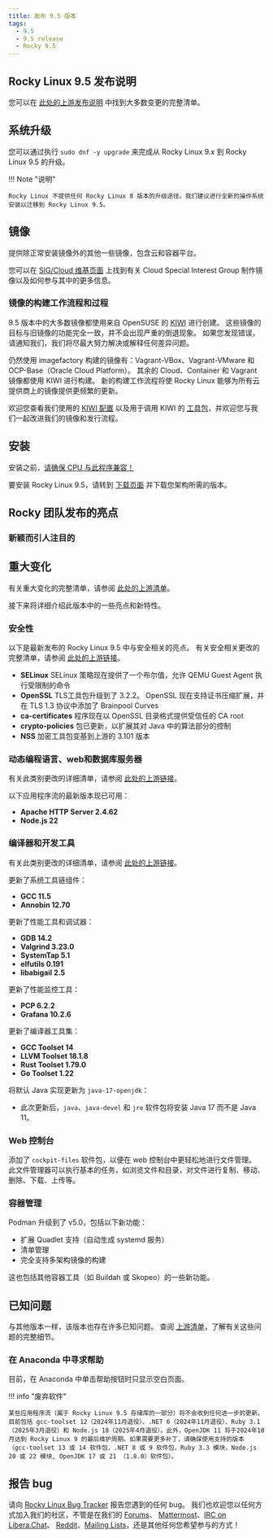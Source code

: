 ```yaml
---
title: 发布 9.5 版本
tags:
  - 9.5
  - 9.5 release
  - Rocky 9.5
---
```


## Rocky Linux 9.5 发布说明

您可以在 [此处的上游发布说明](https://docs.redhat.com/en/documentation/red_hat_enterprise_linux/9/html-single/9.5_release_notes/index) 中找到大多数变更的完整清单。

## 系统升级

您可以通过执行 `sudo dnf -y upgrade` 来完成从 Rocky Linux 9.x 到 Rocky Linux 9.5 的升级。

!!! Note "说明"

```
Rocky Linux 不提供任何 Rocky Linux 8 版本的升级途径。我们建议进行全新的操作系统安装以迁移到 Rocky Linux 9.5。
```

## 镜像

提供除正常安装镜像外的其他一些镜像，包含云和容器平台。

您可以在 [SIG/Cloud 维基页面](https://sig-cloud.rocky.page/) 上找到有关 Cloud Special Interest Group 制作镜像以及如何参与其中的更多信息。

### 镜像的构建工作流程和过程

9.5 版本中的大多数镜像都使用来自 OpenSUSE 的 [KIWI](https://github.com/OSInside/kiwi/) 进行创建。 这些镜像的目标与旧镜像的功能完全一致，并不会出现严重的倒退现象。 如果您发现错误，请通知我们，我们将尽最大努力解决或解释任何差异问题。

仍然使用 imagefactory 构建的镜像有：Vagrant-VBox、Vagrant-VMware 和 OCP-Base（Oracle Cloud Platform）。 其余的 Cloud、Container 和 Vagrant 镜像都使用 KIWI 进行构建。 新的构建工作流程将使 Rocky Linux 能够为所有云提供商上的镜像提供更频繁的更新。

欢迎您查看我们使用的 [KIWI 配置](https://git.resf.org/sig_core/rocky-kiwi-descriptions/src/branch/r9) 以及用于调用 KIWI 的 [工具包](https://git.resf.org/sig_core/toolkit)，并欢迎您与我们一起改进我们的镜像和发行流程。

## 安装

安装之前，[请确保 CPU 与此程序兼容！](https://docs.rockylinux.org/gemstones/test_cpu_compat/)

要安装 Rocky Linux 9.5，请转到 [下载页面](https://rockylinux.org/download/) 并下载您架构所需的版本。

## Rocky 团队发布的亮点

### 新颖而引人注目的

## 重大变化

有关重大变化的完整清单，请参阅 [此处的上游清单](https://docs.redhat.com/en/documentation/red_hat_enterprise_linux/9/html-single/9.5_release_notes/index#overview-major-changes)。

接下来将详细介绍此版本中的一些亮点和新特性。

### 安全性

以下是最新发布的 Rocky Linux 9.5 中与安全相关的亮点。 有关安全相关更改的完整清单，请参阅 [此处的上游链接](https://docs.redhat.com/en/documentation/red_hat_enterprise_linux/9/html-single/9.5_release_notes/index#new-features-security)。

- **SELinux** SELinux 策略现在提供了一个布尔值，允许 QEMU Guest Agent 执行受限制的命令
- **OpenSSL** TLS工具包升级到了 3.2.2。 OpenSSL 现在支持证书压缩扩展，并在 TLS 1.3 协议中添加了 Brainpool Curves
- **ca-certificates** 程序现在以 OpenSSL 目录格式提供受信任的 CA root
- **crypto-policies** 包已更新，以扩展其对 Java 中的算法部分的控制
- **NSS** 加密工具包变基到上游的 3.101 版本

### 动态编程语言、web和数据库服务器

有关此类别更改的详细清单，请参阅 [此处的上游链接](https://docs.redhat.com/en/documentation/red_hat_enterprise_linux/9/html-single/9.5_release_notes/index#new-features-dynamic-programming-languages-web-and-database-servers)。

以下应用程序流的最新版本现已可用：

- **Apache HTTP Server 2.4.62**
- **Node.js 22**

### 编译器和开发工具

有关此类别更改的详细清单，请参阅 [此处的上游链接](https://docs.redhat.com/en/documentation/red_hat_enterprise_linux/9/html-single/9.5_release_notes/index#new-features-compilers-and-development-tools)。

更新了系统工具链组件：

- **GCC 11.5**
- **Annobin 12.70**

更新了性能工具和调试器：

- **GDB 14.2**
- **Valgrind 3.23.0**
- **SystemTap 5.1**
- **elfutils 0.191**
- **libabigail 2.5**

更新了性能监控工具：

- **PCP 6.2.2**
- **Grafana 10.2.6**

更新了编译器工具集：

- **GCC Toolset 14**
- **LLVM Toolset 18.1.8**
- **Rust Toolset 1.79.0**
- **Go Toolset 1.22**

将默认 Java 实现更新为 `java-17-openjdk`：

- 此次更新后，`java`、`java-devel` 和 `jre` 软件包将安装 Java 17 而不是 Java 11。

### Web 控制台

添加了 `cockpit-files` 软件包，以便在 web 控制台中更轻松地进行文件管理。
此文件管理器可以执行基本的任务，如浏览文件和目录，对文件进行复制、移动、删除、下载、上传等。

### 容器管理

Podman 升级到了 v5.0，包括以下新功能：

- 扩展 Quadlet 支持（自动生成 systemd 服务）
- 清单管理
- 完全支持多架构镜像的构建

这也包括其他容器工具（如 Buildah 或 Skopeo）的一些新功能。

## 已知问题

与其他版本一样，该版本也存在许多已知问题。 查阅 [上游清单](https://docs.redhat.com/en/documentation/red_hat_enterprise_linux/9/html-single/9.5_release_notes/index#known-issues-installer-and-image-creation)，了解有关这些问题的完整细节。

### 在 Anaconda 中寻求帮助

目前，在 Anaconda 中单击帮助按钮时只显示空白页面。

!!! info "废弃软件"

```
某些应用程序流（属于 Rocky Linux 9.5 存储库的一部分）将不会收到任何进一步的更新。目前包括 gcc-toolset 12（2024年11月退役）、.NET 6（2024年11月退役）、Ruby 3.1（2025年3月退役）和 Node.js 18（2025年4月退役）。此外，OpenJDK 11 将于2024年10月达到 Rocky Linux 9 的最后维护周期。如果需要更多补丁，请确保使用支持的版本（gcc-toolset 13 或 14 软件包，.NET 8 或 9 软件包，Ruby 3.3 模块，Node.js 20 或 22 模块, OpenJDK 17 或 21 （1.8.0）软件包）。
```

## 报告 bug

请向 [Rocky Linux Bug Tracker](https://bugs.rockylinux.org/) 报告您遇到的任何 bug。 我们也欢迎您以任何方式加入我们的社区，不管是在我们的 [Forums](https://forums.rockylinux.org)、 [Mattermost](https://chat.rockylinux.org)、[IRC on Libera.Chat](irc://irc.liberachat/rockylinux)、 [Reddit](https://reddit.com/r/rockylinux)、[Mailing Lists](https://lists.resf.org)，还是其他任何您希望参与的方式！

